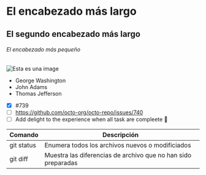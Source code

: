 # El encabezado más largo
## El segundo encabezado más largo
###### El encabezado más pequeño
![Esta es una image](https://myoctocat.com/assets/images/base-octocat.svg)

- George Washington
- John Adams
- Thomas Jefferson

- [x] #739
- [ ] https://github.com/octo-org/octo-repo/issues/740
- [ ] Add delight to the experience when all task are compleete :tada:

| Comando | Descripción |
| --- | --- |
| git status | Enumera todos los archivos nuevos o modificiados
| git diff | Muestra las diferencias de archivo que no han sido preparadas |
